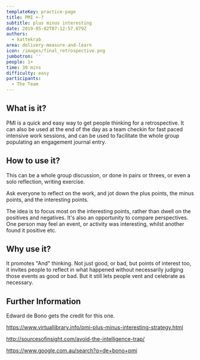```yaml
---
templateKey: practice-page
title: PMI +-?
subtitle: plus minus interesting
date: 2019-05-02T07:12:57.079Z
authors:
  - kattekrab
area: delivery-measure-and-learn
icon: /images/final_retrospective.png
jumbotron: ''
people: 1+
time: 30 mins
difficulty: easy
participants:
  - The Team
---
```

## What is it?

PMI is a quick and easy way to get people thinking for a retrospective.  It can also be used at the end of the day as a team checkin for fast paced intensive work sessions, and can be used to facilitate the whole group populating an engagement journal entry.

## How to use it?

This can be a whole group discussion, or done in pairs or threes, or even a solo reflection, writing exercise.

Ask everyone to reflect on the work, and jot down the plus points, the minus points, and the interesting points.

The idea is to focus most on the interesting points, rather than dwell on the positives and negatives.  It's also an opportunity to compare perspectives.  One person may feel an event, or activity was interesting, whilst another found it positive etc.

## Why use it?

It promotes "And" thinking.  Not just good, or bad, but points of interest too, it invites people to reflect in what happened without necessarily judging those events as good or bad. But it still lets people vent and celebrate as necessary.

## Further Information

Edward de Bono gets the credit for this one.

https://www.virtuallibrary.info/pmi-plus-minus-interesting-strategy.html

http://sourcesofinsight.com/avoid-the-intelligence-trap/

https://www.google.com.au/search?q=de+bono+pmi
